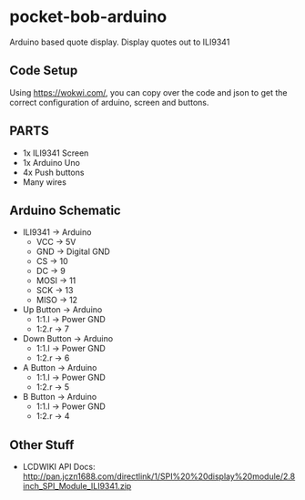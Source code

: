 # pocket-bob-arduino
Arduino based quote display. Display quotes out to ILI9341


## Code Setup
Using https://wokwi.com/, you can copy over the code and json to get the correct configuration of arduino, screen and buttons.

## PARTS
- 1x ILI9341 Screen
- 1x Arduino Uno
- 4x Push buttons
- Many wires

## Arduino Schematic
- ILI9341 -> Arduino
  - VCC -> 5V
  - GND -> Digital GND
  - CS -> 10
  - DC -> 9
  - MOSI -> 11
  - SCK -> 13
  - MISO -> 12
- Up Button -> Arduino
  - 1:1.l -> Power GND
  - 1:2.r -> 7
- Down Button -> Arduino
  - 1:1.l -> Power GND
  - 1:2.r -> 6
- A Button -> Arduino
  - 1:1.l -> Power GND
  - 1:2.r -> 5
- B Button -> Arduino
  - 1:1.l -> Power GND
  - 1:2.r -> 4

## Other Stuff
- LCDWIKI API Docs: http://pan.jczn1688.com/directlink/1/SPI%20%20display%20module/2.8inch_SPI_Module_ILI9341.zip
